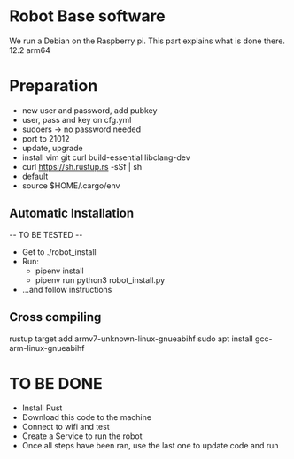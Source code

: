 # Robot Base software

We run a Debian on the Raspberry pi. This part explains what is done there.
12.2 arm64

# Preparation
- new user and password, add pubkey
- user, pass and key on cfg.yml
- sudoers -> no password needed
- port to 21012
- update, upgrade
- install vim git curl build-essential libclang-dev
- curl https://sh.rustup.rs -sSf | sh
 - default
- source $HOME/.cargo/env


## Automatic Installation
-- TO BE TESTED --

- Get to ./robot_install
- Run:
  - pipenv install
  - pipenv run python3 robot_install.py
- ...and follow instructions 

## Cross compiling
rustup target add armv7-unknown-linux-gnueabihf
sudo apt install gcc-arm-linux-gnueabihf

# TO BE DONE
- Install Rust
- Download this code to the machine
- Connect to wifi and test
- Create a Service to run the robot
- Once all steps have been ran, use the last one to update code and run
